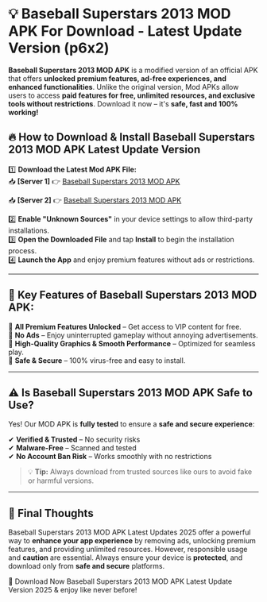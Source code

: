 # 💡 Baseball Superstars 2013 MOD APK For Download - Latest Update Version (p6x2)

**Baseball Superstars 2013 MOD APK** is a modified version of an official APK that offers **unlocked premium features, ad-free experiences, and enhanced functionalities**. Unlike the original version, Mod APKs allow users to access **paid features for free, unlimited resources, and exclusive tools without restrictions**. Download it now – it's **safe, fast and 100% working!**

## 🔥 **How to Download & Install Baseball Superstars 2013 MOD APK Latest Update Version**

1️⃣ **Download the Latest Mod APK File:**  
📥 **[Server 1]** 👉 [Baseball Superstars 2013 MOD APK](https://hapymods.com?title=Baseball+Superstars+2013+MOD+APK&ref=FU1)

📥 **[Server 2]** 👉 [Baseball Superstars 2013 MOD APK](https://hapymods.com?title=Baseball+Superstars+2013+MOD+APK&ref=FU1)

2️⃣ **Enable "Unknown Sources"** in your device settings to allow third-party installations.  
3️⃣ **Open the Downloaded File** and tap **Install** to begin the installation process.  
4️⃣ **Launch the App** and enjoy premium features without ads or restrictions.

---

## 🌟 **Key Features of Baseball Superstars 2013 MOD APK:**
 
🔽 **All Premium Features Unlocked** – Get access to VIP content for free.  
🔽 **No Ads** – Enjoy uninterrupted gameplay without annoying advertisements.  
🔽 **High-Quality Graphics & Smooth Performance** – Optimized for seamless play.  
🔽 **Safe & Secure** – 100% virus-free and easy to install.  

---

## ⚠️ **Is Baseball Superstars 2013 MOD APK Safe to Use?**

Yes! Our MOD APK is **fully tested** to ensure a **safe and secure experience**:

✔ **Verified & Trusted** – No security risks  
✔ **Malware-Free** – Scanned and tested  
✔ **No Account Ban Risk** – Works smoothly with no restrictions

> 💡 **Tip:** Always download from trusted sources like ours to avoid fake or harmful versions.

---

## 📌 **Final Thoughts**
 
Baseball Superstars 2013 MOD APK Latest Updates 2025 offer a powerful way to **enhance your app experience** by removing ads, unlocking premium features, and providing unlimited resources. However, responsible usage and **caution** are essential. Always ensure your device is **protected**, and download only from **safe and secure** platforms.  

🔽 Download Now Baseball Superstars 2013 MOD APK Latest Update Version 2025 & enjoy like never before!